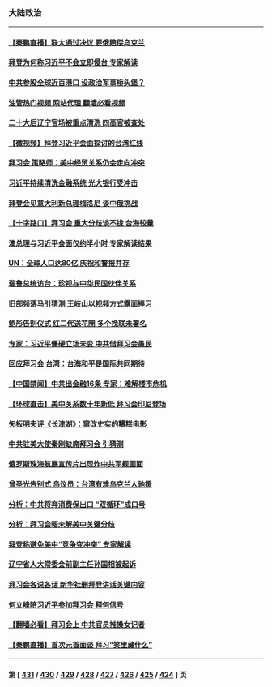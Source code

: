 ### 大陆政治
---
#### [【秦鹏直播】联大通过决议 要俄赔偿乌克兰](../../pages/ncid277/n13866612.md?11160845) 
#### [拜登为何称习近平不会立即侵台 专家解读](../../pages/ncid277/n13866550.md?11160845) 
#### [中共参股全球近百港口 设政治军事桥头堡？](../../pages/ncid277/n13866319.md?11160845) 
#### [油管热门视频 网站代理 翻墙必看视频](http://138.2.39.72:81/youtube.html?epic-marker?11160845)
#### [二十大后辽宁官场被重点清洗 四高官被查处](../../pages/ncid277/n13866248.md?11160845) 
#### [【微视频】拜登习近平会面探讨的台湾红线](../../pages/ncid277/n13866485.md?11160845) 
#### [拜习会 策略师：美中经贸关系仍会走向冲突](../../pages/ncid277/n13866551.md?11160845) 
#### [习近平持续清洗金融系统 光大银行受冲击](../../pages/ncid277/n13866193.md?11160845) 
#### [拜登会见意大利新总理梅洛尼 谈中俄挑战](../../pages/ncid277/n13866529.md?11160845) 
#### [【十字路口】拜习会 重大分歧谈不拢 台海较量](../../pages/ncid277/n13866405.md?11160845) 
#### [澳总理与习近平会面仅约半小时 专家解读结果](../../pages/ncid277/n13866458.md?11160845) 
#### [UN：全球人口达80亿 庆祝和警报并存](../../pages/ncid277/n13866441.md?11160845) 
#### [瑙鲁总统访台：珍视与中华民国伙伴关系](../../pages/ncid277/n13866282.md?11160845) 
#### [旧部频落马引猜测 王岐山以视频方式露面捧习](../../pages/ncid277/n13866353.md?11160845) 
#### [鲍彤告别仪式 红二代送花圈 多个挽联未署名](../../pages/ncid277/n13866320.md?11160845) 
#### [专家：习近平僵硬立场未变 中共借拜习会愚民](../../pages/ncid277/n13866233.md?11160845) 
#### [回应拜习会 台湾：台海和平是国际共同期待](../../pages/ncid277/n13866235.md?11160845) 
#### [【中国禁闻】中共出金融16条 专家：难解楼市危机](../../pages/ncid277/n13865901.md?11160845) 
#### [【环球直击】美中关系数十年新低 拜习会印尼登场](../../pages/ncid277/n13865293.md?11160845) 
#### [矢板明夫评《长津湖》：窜改史实的糟糕电影](../../pages/ncid277/n13866189.md?11160845) 
#### [中共驻美大使秦刚缺席拜习会 引猜测](../../pages/ncid277/n13866174.md?11160845) 
#### [俄罗斯珠海航展宣传片出现炸中共军舰画面](../../pages/ncid277/n13866176.md?11160845) 
#### [曾圣光告别式 乌议员：台湾有难乌克兰人驰援](../../pages/ncid277/n13866007.md?11160845) 
#### [分析：中共将弃消费保出口 “双循环”成口号](../../pages/ncid277/n13866140.md?11160845) 
#### [分析：拜习会晤未解美中关键分歧](../../pages/ncid277/n13866028.md?11160845) 
#### [拜登称避免美中“竞争变冲突” 专家解读](../../pages/ncid277/n13866018.md?11160845) 
#### [辽宁省人大常委会前副主任孙国相被起诉](../../pages/ncid277/n13866097.md?11160845) 
#### [拜习会各说各话 新华社删拜登讲话关键内容](../../pages/ncid277/n13865771.md?11160845) 
#### [何立峰陪习近平参加拜习会 释何信号](../../pages/ncid277/n13865894.md?11160845) 
#### [【翻墙必看】拜习会上 中共官员推搡女记者](../../pages/ncid277/n13866066.md?11160845) 
#### [【秦鹏直播】首次元首面谈 拜习“笑里藏什么”](../../pages/ncid277/n13865903.md?11160845) 

---
#### 第 [ [431](./431.md?11160845) / [430](./430.md?11160845) / [429](./429.md?11160845) / [428](./428.md?11160845) / [427](./427.md?11160845) / [426](./426.md?11160845) / [425](./425.md?11160845) / [424](./424.md?11160845) ] 页
